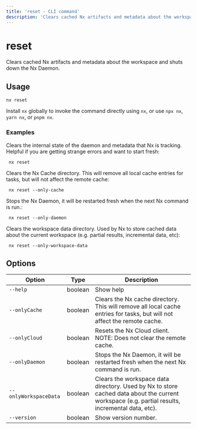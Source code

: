 ```yaml
---
title: 'reset - CLI command'
description: 'Clears cached Nx artifacts and metadata about the workspace and shuts down the Nx Daemon.'
---
```


# reset

Clears cached Nx artifacts and metadata about the workspace and shuts down the Nx Daemon.

## Usage

```shell
nx reset
```

Install `nx` globally to invoke the command directly using `nx`, or use `npx nx`, `yarn nx`, or `pnpm nx`.

### Examples

Clears the internal state of the daemon and metadata that Nx is tracking. Helpful if you are getting strange errors and want to start fresh:

```shell
 nx reset
```

Clears the Nx Cache directory. This will remove all local cache entries for tasks, but will not affect the remote cache:

```shell
 nx reset --only-cache
```

Stops the Nx Daemon, it will be restarted fresh when the next Nx command is run.:

```shell
 nx reset --only-daemon
```

Clears the workspace data directory. Used by Nx to store cached data about the current workspace (e.g. partial results, incremental data, etc):

```shell
 nx reset --only-workspace-data
```

## Options

| Option                | Type    | Description                                                                                                                                     |
| --------------------- | ------- | ----------------------------------------------------------------------------------------------------------------------------------------------- |
| `--help`              | boolean | Show help                                                                                                                                       |
| `--onlyCache`         | boolean | Clears the Nx cache directory. This will remove all local cache entries for tasks, but will not affect the remote cache.                        |
| `--onlyCloud`         | boolean | Resets the Nx Cloud client. NOTE: Does not clear the remote cache.                                                                              |
| `--onlyDaemon`        | boolean | Stops the Nx Daemon, it will be restarted fresh when the next Nx command is run.                                                                |
| `--onlyWorkspaceData` | boolean | Clears the workspace data directory. Used by Nx to store cached data about the current workspace (e.g. partial results, incremental data, etc). |
| `--version`           | boolean | Show version number.                                                                                                                            |

